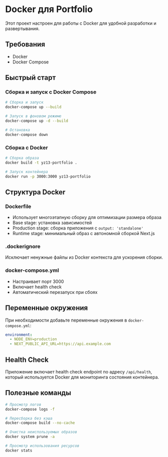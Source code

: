 # Docker для Portfolio

Этот проект настроен для работы с Docker для удобной разработки и развертывания.

## Требования

- Docker
- Docker Compose

## Быстрый старт

### Сборка и запуск с Docker Compose

```bash
# Сборка и запуск
docker-compose up --build

# Запуск в фоновом режиме
docker-compose up -d --build

# Остановка
docker-compose down
```

### Сборка с Docker

```bash
# Сборка образа
docker build -t yz13-portfolio .

# Запуск контейнера
docker run -p 3000:3000 yz13-portfolio
```

## Структура Docker

### Dockerfile
- Использует многоэтапную сборку для оптимизации размера образа
- Base stage: установка зависимостей
- Production stage: сборка приложения с `output: 'standalone'`
- Runtime stage: минимальный образ с автономной сборкой Next.js

### .dockerignore
Исключает ненужные файлы из Docker контекста для ускорения сборки.

### docker-compose.yml
- Настраивает порт 3000
- Включает health check
- Автоматический перезапуск при сбоях

## Переменные окружения

При необходимости добавьте переменные окружения в `docker-compose.yml`:

```yaml
environment:
  - NODE_ENV=production
  - NEXT_PUBLIC_API_URL=https://api.example.com
```

## Health Check

Приложение включает health check endpoint по адресу `/api/health`, который используется Docker для мониторинга состояния контейнера.

## Полезные команды

```bash
# Просмотр логов
docker-compose logs -f

# Пересборка без кэша
docker-compose build --no-cache

# Очистка неиспользуемых образов
docker system prune -a

# Просмотр использования ресурсов
docker stats
``` 